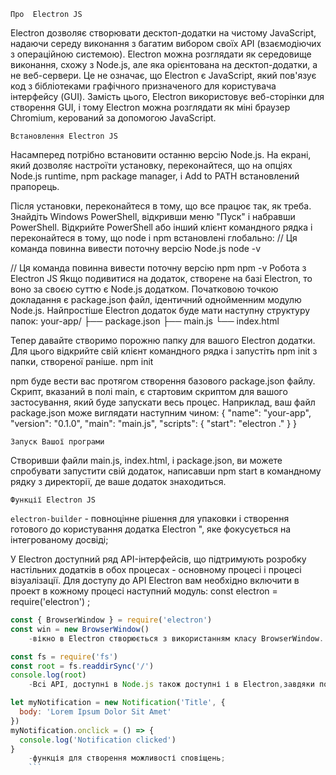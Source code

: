 	Про  Electron JS 
Electron дозволяє створювати десктоп-додатки на чистому JavaScript, 
надаючи середу виконання з багатим вибором своїх API (взаємодіючих з операційною системою). 
Electron можна розглядати як середовище виконання, схожу з Node.js,
 але яка орієнтована на десктоп-додатки, а не веб-сервери.
Це не означає, що Electron є JavaScript, який пов'язує код з 
бібліотеками графічного призначеного для користувача інтерфейсу (GUI). 
Замість цього, Electron використовує веб-сторінки для створення GUI, 
і тому Electron можна розглядати як міні браузер Chromium, керований за допомогою JavaScript.  


  	Встановлення Electron JS 
Насамперед потрібно встановити останню версію Node.js.
На екрані, який дозволяє настроїти установку, переконайтеся, 
що на опціях Node.js runtime, npm package manager,
 і Add to PATH встановлений прапорець.

Після установки, переконайтеся в тому, що все працює так, як треба. 
Знайдіть Windows PowerShell, відкривши меню "Пуск" і набравши PowerShell. 
Відкрийте PowerShell або інший клієнт командного рядка і переконайтеся в тому,
 що node і npm встановлені глобально:
// Ця команда повинна вивести поточну версію Node.js
node -v

// Ця команда повинна вивести поточну версію npm
npm -v
  Робота з  Electron JS 
Якщо подивитися на додаток, створене на базі Electron,
 то воно за своєю суттю є Node.js додатком.
 Початковою точкою докладання є package.json файл, 
ідентичний однойменним модулю Node.js.
 Найпростіше Electron додаток буде мати наступну структуру папок:
	your-app/
	├── package.json
	├── main.js
	└── index.html

Тепер давайте створимо порожню папку для вашого Electron додатки. 
Для цього відкрийте свій клієнт командного рядка і запустіть npm init з папки, створеної раніше.
 	npm init

npm буде вести вас протягом створення базового package.json файлу.
 Скрипт, вказаний в полі main, є стартовим скриптом для вашого застосування,
 який буде запускати весь процес. Наприклад, ваш файл package.json 
може виглядати наступним чином:	
	{
  "name": "your-app",
  "version": "0.1.0",
  "main": "main.js",
  "scripts": {
    "start": "electron ."
  }
}

	Запуск Вашої програми
Створивши файли main.js, index.html, і package.json,
 ви можете спробувати запустити свій додаток, 
написавши npm start в командному рядку з директорії, 
де ваше додаток знаходиться.

	Функції Electron JS 
`electron-builder` - повноцінне рішення для упаковки і створення готового до користування додатка Electron ", 
яке фокусується на інтегрованому досвіді;

У Electron доступний ряд API-інтерфейсів, що підтримують розробку настільних
 додатків в обох процесах - основному процесі і процесі візуалізації.
 Для доступу до API Electron вам необхідно включити в проект в кожному процесі наступний модуль:
	const electron = require('electron') ;

```js
const { BrowserWindow } = require('electron')
const win = new BrowserWindow()
 	-вікно в Electron створюється з використанням класу BrowserWindow. Він доступний тільки в основному процесі;

const fs = require('fs')
const root = fs.readdirSync('/')
console.log(root)
	-Всi API, доступні в Node.js також доступні і в Electron,завдяки попередньому коду в додатку Electron;

let myNotification = new Notification('Title', {
  body: 'Lorem Ipsum Dolor Sit Amet'
})
myNotification.onclick = () => {
  console.log('Notification clicked')
}
	-функція для створення можливості сповіщень;
	```
